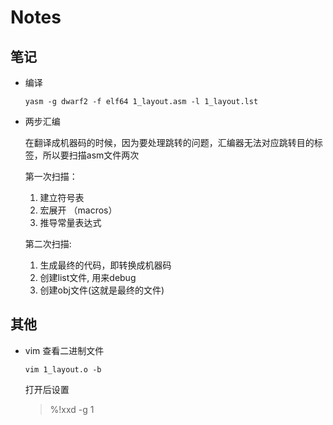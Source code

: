 # Notes

## 笔记

* 编译
  ```
  yasm -g dwarf2 -f elf64 1_layout.asm -l 1_layout.lst
  ```

* 两步汇编
  
    在翻译成机器码的时候，因为要处理跳转的问题，汇编器无法对应跳转目的标签，所以要扫描asm文件两次
    
    第一次扫描：
    1. 建立符号表
    2. 宏展开 （macros）
    3. 推导常量表达式
    
    第二次扫描:
    1. 生成最终的代码，即转换成机器码
    2. 创建list文件, 用来debug
    3. 创建obj文件(这就是最终的文件)



## 其他

* vim 查看二进制文件
    ```
    vim 1_layout.o -b
    ```
    打开后设置
    > %!xxd -g 1